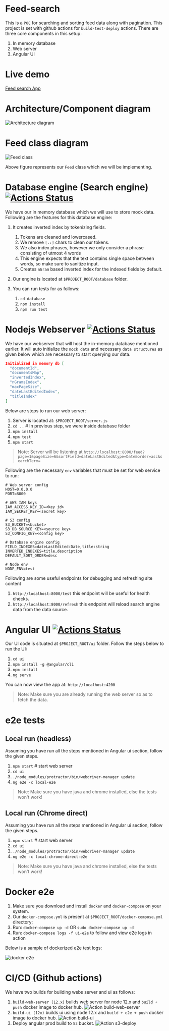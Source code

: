 # Feed-search
This is a `POC` for searching and sorting feed data along with pagination. This project is set with github actions for `build-test-deploy` actions. There are three core components in this setup:

1. In memory database
1. Web server
3. Angular UI

# Live demo

[Feed search App](http://feed-search.ytechspark.com/)

# Architecture/Component diagram
![Architecture diagram](docs/diagrams/Feed-component-diagram.svg)

# Feed class diagram
![Feed class](docs/diagrams/Feed-class.svg)

Above figure represents our `Feed` class which we will be implementing.

# Database engine (Search engine) [![Actions Status](https://github.com/yogesh8177/feed-search/workflows/Feed%20App/badge.svg)](https://github.com/yogesh8177/feed-search/actions)

We have our in memory database which we will use to store mock data. Following are the features for this database engine:
1. It creates inverted index by tokenizing fields.
    1. Tokens are cleaned and lowercased.
    1. We remove `[.:]` chars to clean our tokens.
    1. We also index phrases, however we only consider a phrase consisting of utmost 4 words
    1. This engine expects that the text contains single space between words, so make sure to sanitize input.
    1. Creates `nGram` based inverted index for the indexed fields by default.

1. Our engine is located at `$PROJECT_ROOT/database` folder.
1. You can run tests for as follows:
    1. `cd database`
    1. `npm install`
    1. `npm run test`

# Nodejs Webserver [![Actions Status](https://github.com/yogesh8177/feed-search/workflows/Feed%20App/badge.svg)](https://github.com/yogesh8177/feed-search/actions)

We have our webserver that will host the in-memory database mentioned earlier. It will auto initialize the `mock data` and necessary `data structures` as given below which are necessary to start querying our data.

```json
Initialized in memory db [
  "documentId",
  "documentsMap",
  "invertedIndex",
  "nGramsIndex",
  "maxPageSize",
  "dateLastEditedIndex",
  "titleIndex"
]
```
Below are steps to run our web server:
1. Server is located at: `$PROJECT_ROOT/server.js`
1. `cd ..` # In previous step, we were inside database folder
1. `npm install`
1. `npm test`
1. `npm start`

>Note: Server will be listening at `http://localhost:8000/feed?page=1&pageSize=6&sortField=dateLastEdited&type=Date&order=asc&searchTerm=`

Following are the necessary `env` variables that must be set for web service to run:

```
# Web server config
HOST=0.0.0.0
PORT=8000

# AWS IAM keys
IAM_ACCESS_KEY_ID=<key id>
IAM_SECRET_KEY=<secret key>

# S3 config
S3_BUCKET=<bucket>
S3_DB_SOURCE_KEY=<source key>
S3_CONFIG_KEY=<config key>

# Database engine config
FIELD_INDEXES=dateLastEdited:Date,title:string
INVERTED_INDEXES=title,description
DEFAULT_SORT_ORDER=desc

# Node env
NODE_ENV=test
```

Following are some useful endpoints for debugging and refreshing site content

1. `http://localhost:8000/test` this endpoint will be useful for health checks.
1. `http://localhost:8000/refresh` this endpoint will reload search engine data from the data source.

# Angular UI [![Actions Status](https://github.com/yogesh8177/feed-search/workflows/Feed%20App/badge.svg)](https://github.com/yogesh8177/feed-search/actions)

Our UI code is situated at `$PROJECT_ROOT/ui` folder.
Follow the steps below to run the UI:

1. `cd ui`
1. `npm install -g @angular/cli`
1. `npm install`
1. `ng serve`

You can now view the app at: `http://localhost:4200`

>Note: Make sure you are already running the web server so as to fetch the data.

# e2e tests

## Local run (headless)

Assuming you have run all the steps mentioned in Angular ui section, follow the given steps.

1. `npm start` # start web server
1. `cd ui`
1. `./node_modules/protractor/bin/webdriver-manager update`
1. `ng e2e -c local-e2e`

> Note: Make sure you have java and chrome installed, else the tests won't work!

## Local run (Chrome direct)

Assuming you have run all the steps mentioned in Angular ui section, follow the given steps.

1. `npm start` # start web server
1. `cd ui`
1. `./node_modules/protractor/bin/webdriver-manager update`
1. `ng e2e -c local-chrome-direct-e2e`

> Note: Make sure you have java and chrome installed, else the tests won't work!

# Docker e2e

1. Make sure you download and install `docker` and `docker-compose` on your system.
1. Our `docker-compose.yml` is present at `$PROJECT_ROOT/docker-compose.yml` directory;
1. Run: `docker-compose up -d` OR `sudo docker-compose up -d`
1. Run: `docker-compose logs -f ui-e2e` to follow and view e2e logs in action

Below is a sample of dockerized e2e test logs:

![docker e2e](docs/ScreenShots/docker-e2e.png)

# CI/CD (Github actions)

We have two builds for building webs server and ui as follows:

1. `build-web-server (12.x)` builds web server for node 12.x and `build + push` docker image to docker hub.
![Action build-web-server](docs/ScreenShots/build-web-server.png)
1. `build-ui (12x)` builds ui using node 12.x and `build + e2e + push` docker image to docker hub.
![Action build-ui](docs/ScreenShots/build-ui.png)
1. Deploy angular prod build to `S3` bucket.
![Action s3-deploy](docs/ScreenShots/s3-deploy.png)
